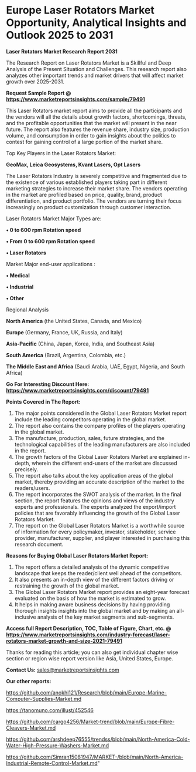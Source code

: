 # Europe Laser Rotators Market Opportunity, Analytical Insights and Outlook 2025 to 2031

<strong>Laser Rotators Market Research Report 2031</strong>

The Research Report on Laser Rotators Market is a Skillful and Deep Analysis of the Present Situation and Challenges. This research report also analyzes other important trends and market drivers that will affect market growth over 2025-2031.

<strong>Request Sample Report @ <a href=https://www.marketreportsinsights.com/sample/79491>https://www.marketreportsinsights.com/sample/79491</a></strong>

This Laser Rotators market report aims to provide all the participants and the vendors will all the details about growth factors, shortcomings, threats, and the profitable opportunities that the market will present in the near future. The report also features the revenue share, industry size, production volume, and consumption in order to gain insights about the politics to contest for gaining control of a large portion of the market share.

Top Key Players in the Laser Rotators Market:

<strong>GeoMax, Leica Geosystems, Kvant Lasers, Opt Lasers</strong>

The Laser Rotators Industry is severely competitive and fragmented due to the existence of various established players taking part in different marketing strategies to increase their market share. The vendors operating in the market are profiled based on price, quality, brand, product differentiation, and product portfolio. The vendors are turning their focus increasingly on product customization through customer interaction.

Laser Rotators Market Major Types are:

<strong>• 0 to 600 rpm Rotation speed

• From 0 to 600 rpm Rotation speed

• Laser Rotators</strong>

Market Major end-user applications :

<strong>• Medical

• Industrial

• Other</strong>

Regional Analysis

</u><strong><b>North America</b></strong> (the United States, Canada, and Mexico)

<strong><b>Europe </b></strong>(Germany, France, UK, Russia, and Italy)

<strong><b>Asia-Pacific</b></strong> (China, Japan, Korea, India, and Southeast Asia)

<strong><b>South America</b></strong> (Brazil, Argentina, Colombia, etc.)

<strong><b>The Middle East and Africa</b></strong> (Saudi Arabia, UAE, Egypt, Nigeria, and South Africa)

<strong>Go For Interesting Discount Here: <a href=https://www.marketreportsinsights.com/discount/79491>https://www.marketreportsinsights.com/discount/79491</a></strong>

<strong>Points Covered in The Report:</strong>
<ol>
  <li>The major points considered in the Global Laser Rotators Market report include the leading competitors operating in the global market.</li>
  <li>The report also contains the company profiles of the players operating in the global market.</li>
  <li>The manufacture, production, sales, future strategies, and the technological capabilities of the leading manufacturers are also included in the report.</li>
  <li>The growth factors of the Global Laser Rotators Market are explained in-depth, wherein the different end-users of the market are discussed precisely.</li>
  <li>The report also talks about the key application areas of the global market, thereby providing an accurate description of the market to the readers/users.</li>
  <li>The report incorporates the SWOT analysis of the market. In the final section, the report features the opinions and views of the industry experts and professionals. The experts analyzed the export/import policies that are favorably influencing the growth of the Global Laser Rotators Market.</li>
  <li>The report on the Global Laser Rotators Market is a worthwhile source of information for every policymaker, investor, stakeholder, service provider, manufacturer, supplier, and player interested in purchasing this research document.</li>
</ol>
<strong>Reasons for Buying Global Laser Rotators Market Report:</strong>

<ol>
  <li>The report offers a detailed analysis of the dynamic competitive landscape that keeps the reader/client well ahead of the competitors.</li>
  <li>It also presents an in-depth view of the different factors driving or restraining the growth of the global market.</li>
  <li>The Global Laser Rotators Market report provides an eight-year forecast evaluated on the basis of how the market is estimated to grow.</li>
  <li>It helps in making aware business decisions by having providing thorough insights insights into the global market and by making an all-inclusive analysis of the key market segments and sub-segments.</li>
</ol>
<strong>Access full Report Description, TOC, Table of Figure, Chart, etc. @ <a href=https://www.marketreportsinsights.com/industry-forecast/laser-rotators-market-growth-and-size-2021-79491>https://www.marketreportsinsights.com/industry-forecast/laser-rotators-market-growth-and-size-2021-79491</a></strong>


Thanks for reading this article; you can also get individual chapter wise section or region wise report version like Asia, United States, Europe.

<strong>Contact Us:</strong>
sales@marketreportsinsights.com

<strong>Our other reports:</strong>

<a href=https://github.com/anokhi121/Research/blob/main/Europe-Marine-Computer-Supplies-Market.md>https://github.com/anokhi121/Research/blob/main/Europe-Marine-Computer-Supplies-Market.md</a>

<a href=https://tanomuno.com/illust/452546>https://tanomuno.com/illust/452546</a>

<a href=https://github.com/cargo4256/Market-trend/blob/main/Europe-Fibre-Cleavers-Market.md>https://github.com/cargo4256/Market-trend/blob/main/Europe-Fibre-Cleavers-Market.md</a>

<a href=https://github.com/arshdeep76555/trendss/blob/main/North-America-Cold-Water-High-Pressure-Washers-Market.md>https://github.com/arshdeep76555/trendss/blob/main/North-America-Cold-Water-High-Pressure-Washers-Market.md</a>

<a href=https://github.com/Simran15081947/MARKET-/blob/main/North-America-Industrial-Remote-Control-Market.md>https://github.com/Simran15081947/MARKET-/blob/main/North-America-Industrial-Remote-Control-Market.md</a>"
